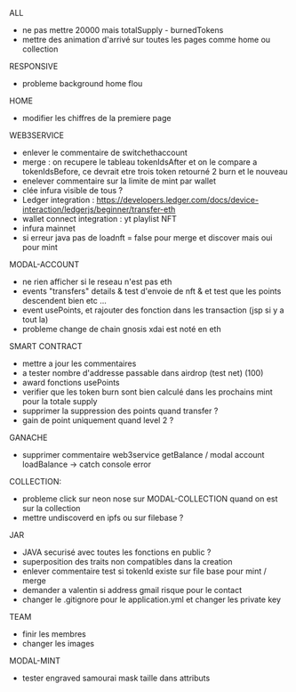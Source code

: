 ALL
- ne pas mettre 20000 mais totalSupply - burnedTokens
- mettre des animation d'arrivé sur toutes les pages comme home ou collection

RESPONSIVE
- probleme background home flou

HOME
- modifier les chiffres de la premiere page

WEB3SERVICE
- enlever le commentaire de switchethaccount
- merge : on recupere le tableau tokenIdsAfter et on le compare a tokenIdsBefore, ce devrait etre trois token retourné 2 burn et le nouveau
- enelever commentaire sur la limite de mint par wallet
- clée infura visible de tous ?
- Ledger integration : https://developers.ledger.com/docs/device-interaction/ledgerjs/beginner/transfer-eth
- wallet connect integration : yt playlist NFT
- infura mainnet
- si erreur java pas de loadnft = false pour merge et discover mais oui pour mint


MODAL-ACCOUNT
- ne rien afficher si le reseau n'est pas eth
- events "transfers" details & test d'envoie de nft & et test que les points descendent bien etc ...
- event usePoints, et rajouter des fonction dans les transaction (jsp si y a tout la)
- probleme change de chain gnosis xdai est noté en eth


SMART CONTRACT
- mettre a jour les commentaires
- a tester nombre d'addresse passable dans airdrop (test net) (100)
- award fonctions usePoints
- verifier que les token burn sont bien calculé dans les prochains mint pour la totale supply
- supprimer la suppression des points quand transfer ?
- gain de point uniquement quand level 2 ?


GANACHE
- supprimer commentaire web3service getBalance / modal account loadBalance -> catch console error


COLLECTION:
- probleme click sur neon nose sur MODAL-COLLECTION quand on est sur la collection
- mettre undiscoverd en ipfs ou sur filebase ?

JAR
- JAVA securisé avec toutes les fonctions en public ?
- superposition des traits non compatibles dans la creation
- enlever commentaire test si tokenId existe sur file base pour mint / merge
- demander a valentin si address gmail risque pour le contact
- changer le .gitignore pour le application.yml et changer les private key

TEAM
- finir les membres
- changer les images

MODAL-MINT
- tester engraved samourai mask taille dans attributs